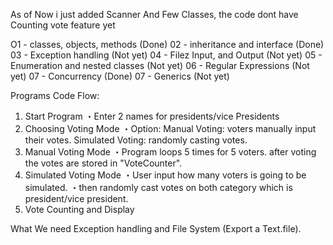 As of Now i just added Scanner And Few Classes, the code dont have Counting vote feature yet

O1 - classes, objects, methods (Done)
02 - inheritance and interface (Done)
03 - Exception handling (Not yet)
04 - Filez Input, and Output (Not yet)
05 - Enumeration and nested classes (Not yet)
06 - Regular Expressions (Not yet)
07 - Concurrency (Done)
07 - Generics (Not yet)

Programs Code Flow:
1. Start Program
    ・Enter 2 names for presidents/vice Presidents
2. Choosing Voting Mode
    ・Option:
    Manual Voting: voters manually input their votes.
    Simulated Voting: randomly casting votes.
3. Manual Voting Mode
    ・Program loops 5 times for 5 voters.
    after voting the votes are stored in "VoteCounter".
4. Simulated Voting Mode
    ・User input how many voters is going to be simulated.
    ・then randomly cast votes on both category which is president/vice president.
5. Vote Counting and Display

What We need Exception handling and File System (Export a Text.file).